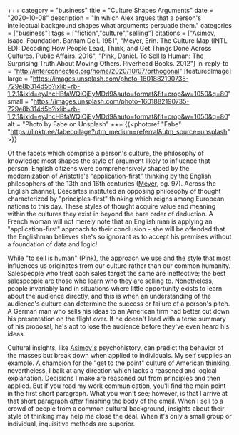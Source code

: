 +++
category = "business"
title = "Culture Shapes Arguments"
date = "2020-10-08"
description = "In which Alex argues that a person's intellectual background shapes what arguments persuade them."
categories = ["business"]
tags = ["fiction","culture","selling"]
citations = ["Asimov, Isaac. Foundation. Bantam Dell. 1951", "Meyer, Erin. The Culture Map (INTL ED): Decoding How People Lead, Think, and Get Things Done Across Cultures. Public Affairs. 2016", "Pink, Daniel. To Sell Is Human: The Surprising Truth About Moving Others. Riverhead Books. 2012"]
in-reply-to = "http://interconnected.org/home/2020/10/07/orthogonal"
[featuredImage]
  large = "https://images.unsplash.com/photo-1601882190735-729e8b314d5b?ixlib=rb-1.2.1&ixid=eyJhcHBfaWQiOjEyMDd9&auto=format&fit=crop&w=1050&q=80"
  small = "https://images.unsplash.com/photo-1601882190735-729e8b314d5b?ixlib=rb-1.2.1&ixid=eyJhcHBfaWQiOjEyMDd9&auto=format&fit=crop&w=1050&q=80"
  alt   = "Photo by Fabe on Unsplash"
+++
{{<photoref "Fabe" "https://linktr.ee/fabecollage?utm_medium=referral&utm_source=unsplash" >}}

Of the facets which comprise a person's culture, the philosophy of knowledge most shapes the style of argument likely to influence that person. English citizens were comprehensively shaped by the modernization of Aristotle's "application-first" thinking by the English philosophers of the 13th and 16th centuries ([Meyer](#citations), pg. 97). Across the English channel, Descartes instituted an opposing philosophy of thought characterized by "principles-first" thinking which reigns among European nations to this day. These styles of thought acquire value and meaning within the cultures they exist in beyond the bare order of deduction. A French woman will not merely note that an English man is applying an "application-first" approach to their conclusion - she will be offended that the Englishman believes she's so ignorant as to accept his premises without a foundation of data and logic!

While "to sell is human" ([Pink](#citations)), the approach we use and the style that most influences us originates from our culture rather than our common humanity. Salespeople who treat each sales target the same are ineffective; the best salespeople are those who learn who they are selling to. Nonetheless, people invariably land in situations where little opportunity exists to learn about the audience directly, and this is when an understanding of the audience's culture can determine the success or failure of a person's pitch. A German man who sells his ideas to an American firm had better cut down his presentation on the flight over. If he doesn't lead with a terse summary of his proposal, he's apt to lose the audience before they've even heard his ideas.

Cultural insights, like [Asimov's](#citations) psychohistory, can predict the behavior of the masses but break down when applied to individuals. My self supplies an example. A champion for the "get to the point" culture of American thinking, nevertheless, I balk at any direction which lacks a reasoned and logical explanation. Decisions I make are reasoned out from principles and then applied. But if you read my work communication, you'll find the main point in the first short paragraph. What you won't see; however, is that I arrive at that short paragraph _after_ finishing the body of the email. When I sell to a crowd of people from a common cultural background, insights about their style of thinking may help me close the deal. When it's only a small group or individual, inquisitive methods are superior.
